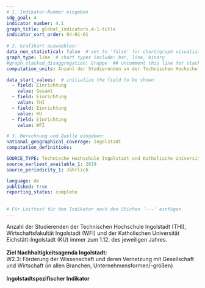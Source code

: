 ```yaml
---
# 1. Indikator-Nummer eingeben 
sdg_goal: 4 
indicator_number: 4.1
graph_title: global_indicators.4-1-title
indicator_sort_order: 04-01-01
 
# 2. Grafikart auswaehlen: 
data_non_statistical: false  # set to 'false' for chart/graph visualization 
graph_type: line  # chart types include: bar, line, binary 
#graph_stacked_disaggregation: Gruppe  ## uncomment this line for stacked bars. eplace 'Geschlecht' with the field of aggregation. 
computation_units: Anzahl der Studierenden an der Technischen Hochschule Ingolstadt (THI) und der Katholischen Universität Eichstätt-Ingolstadt (KU)

data_start_values:  # initialize the field to be shown  
  - field: Einrichtung 
    value: Gesamt 
  - field: Einrichtung 
    value: THI
  - field: Einrichtung 
    value: KU 
  - field: Einrichtung 
    value: WFI 

# 3. Berechnung und Quelle eingeben: 
national_geographical_coverage: Ingolstadt 
computation_definitions: 

SOURCE_TYPE: Technische Hochschule Ingolstadt und Katholische Universität Eichstätt-Ingolstadt  # data source  
source_earliest_available_1: 2019
source_periodicity_1: Jährlich

language: de   
published: true 
reporting_status: complete
 
 
# Für Leittext für den Indikator nach den Stichen '---' einfügen. 
---
```

Anzahl der Studierenden der Technischen Hochschule Ingolstadt (THI), Wirtschaftsfakultät Ingolstadt (WFI) und der Katholischen Universität Eichstätt-Ingolstadt (KU) immer zum 1.12. des jeweiligen Jahres.<br>
<br>
<b>Ziel Nachhaltigkeitsagenda Ingolstadt:</b><br>
W2.3: Förderung der Wissenschaft und deren Vernetzung mit Gesellschaft und Wirtschaft (in allen Branchen, Unternehmensformen/-größen)<br>
<br>
<b>Ingolstadtspezifischer Indikator</b>
